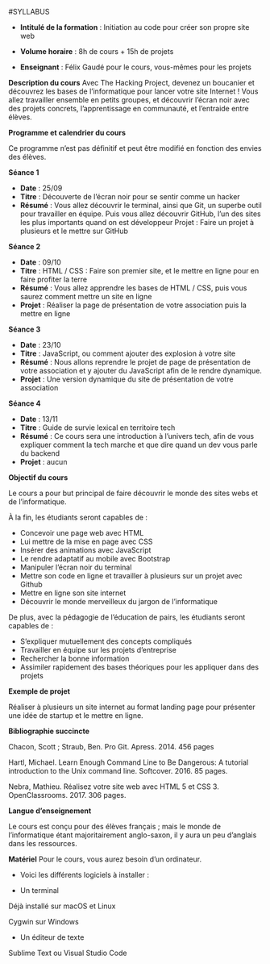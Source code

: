 #SYLLABUS


* **Intitulé de la formation** : Initiation au code pour créer son propre site web

* **Volume horaire** : 8h de cours + 15h de projets

* **Enseignant** : Félix Gaudé pour le cours, vous-mêmes pour les projets


**Description du cours**
Avec The Hacking Project, devenez un boucanier et découvrez les bases de l’informatique pour lancer votre site Internet !
Vous allez travailler ensemble en petits groupes, et découvrir l’écran noir avec des projets concrets, l’apprentissage en communauté, et l’entraide entre élèves.

**Programme et calendrier du cours**

Ce programme n’est pas définitif et peut être modifié en fonction des envies des élèves.

**Séance 1**
* **Date** : 25/09
* **Titre** : Découverte de l’écran noir pour se sentir comme un hacker
* **Résumé** : Vous allez découvrir le terminal, ainsi que Git, un superbe outil pour travailler en équipe. Puis vous allez découvrir GitHub, l’un des sites les plus importants quand on est développeur
Projet : Faire un projet à plusieurs et le mettre sur GitHub

**Séance 2**
* **Date** : 09/10
* **Titre** : HTML / CSS : Faire son premier site, et le mettre en ligne pour en faire profiter la terre
* **Résumé** : Vous allez apprendre les bases de HTML / CSS, puis vous saurez comment mettre un site en ligne
* **Projet** : Réaliser la page de présentation de votre association puis la mettre en ligne

**Séance 3**
* **Date** : 23/10
* **Titre** : JavaScript, ou comment ajouter des explosion à votre site
* **Résumé** : Nous allons reprendre le projet de page de présentation de votre association et y ajouter du JavaScript afin de le rendre dynamique.
* **Projet** : Une version dynamique du site de présentation de votre association


**Séance 4**
* **Date** : 13/11
* **Titre** : Guide de survie lexical en territoire tech
* **Résumé** : Ce cours sera une introduction à l’univers tech, afin de vous expliquer comment la tech marche et que dire quand un dev vous parle du backend
* **Projet** : aucun


**Objectif du cours**

Le cours a pour but principal de faire découvrir le monde des sites webs et de l’informatique. 

À la fin, les étudiants seront capables de : 
* Concevoir une page web avec HTML
* Lui mettre de la mise en page avec CSS
* Insérer des animations avec JavaScript
* Le rendre adaptatif au mobile avec Bootstrap
* Manipuler l’écran noir du terminal
* Mettre son code en ligne et travailler à plusieurs sur un projet avec Github
* Mettre en ligne son site internet
* Découvrir le monde merveilleux du jargon de l’informatique

De plus, avec la pédagogie de l’éducation de pairs, les étudiants seront capables de :
* S’expliquer mutuellement des concepts compliqués
* Travailler en équipe sur les projets d’entreprise
* Rechercher la bonne information
* Assimiler rapidement des bases théoriques pour les appliquer dans des projets


**Exemple de projet**

Réaliser à plusieurs un site internet au format landing page pour présenter une idée de startup et le mettre en ligne.


**Bibliographie succincte**

Chacon, Scott ; Straub, Ben. Pro Git. Apress. 2014. 456 pages

Hartl, Michael. Learn Enough Command Line to Be Dangerous: A tutorial introduction to the Unix command line. Softcover. 2016. 85 pages.

Nebra, Mathieu. Réalisez votre site web avec HTML 5 et CSS 3. OpenClassrooms. 2017. 306 pages.


**Langue d’enseignement**

Le cours est conçu pour des élèves français ; mais le monde de l’informatique étant majoritairement anglo-saxon, il y aura un peu d’anglais dans les ressources.

**Matériel**
Pour le cours, vous aurez besoin d’un ordinateur.

* Voici les différents logiciels à installer :

* Un terminal

 Déjà installé sur macOS et Linux

 Cygwin sur Windows

* Un éditeur de texte

 Sublime Text ou Visual Studio Code
